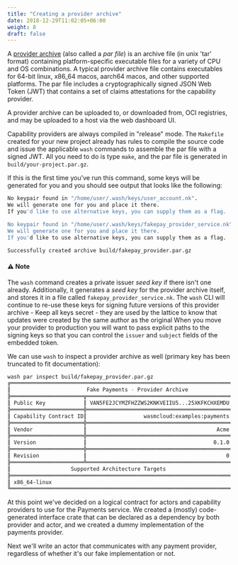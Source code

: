```yaml
---
title: "Creating a provider archive"
date: 2018-12-29T11:02:05+06:00
weight: 8
draft: false
---
```


A [provider archive](/docs/reference/host-runtime/provider-archive) (also called a _par file_) is an archive file (in unix 'tar' format) containing platform-specific executable files for a variety of CPU and OS combinations. A typical provider archive file contains executables for 64-bit linux, x86_64 macos, aarch64 macos, and other supported platforms. The par file includes a cryptographically signed JSON Web Token (JWT) that contains a set of claims attestations for the capability provider.

A provider archive can be uploaded to, or downloaded from, OCI registries, and may be uploaded to a host via the web dashboard UI.

Capability providers are always compiled in "release" mode. The `Makefile` created for your new project already has rules to compile the source code and issue the applicable `wash` commands to assemble the par file with a signed JWT. All you need to do is type `make`, and the par file is generated in `build/your-project.par.gz`.

If this is the first time you've run this command, some keys will be generated for you and you should see output that looks like the following:

```sh
No keypair found in "/home/user/.wash/keys/user_account.nk".
We will generate one for you and place it there.
If you'd like to use alternative keys, you can supply them as a flag.

No keypair found in "/home/user/.wash/keys/fakepay_provider_service.nk".
We will generate one for you and place it there.
If you'd like to use alternative keys, you can supply them as a flag.

Successfully created archive build/fakepay_provider.par.gz
```

#### ⚠️ Note

The `wash` command creates a private issuer _seed key_ if there isn't one already. Additionally, it generates a _seed key_ for the provider archive itself, and stores it in a file called `fakepay_provider_service.nk`. The `wash` CLI will continue to re-use these keys for signing future versions of this provider archive - Keep all keys secret - they are used by the lattice to know that updates were created by the same author as the original When you move your provider to production you will want to pass explicit paths to the signing keys so that you can control the `issuer` and `subject` fields of the embedded token.

We can use `wash` to inspect a provider archive as well (primary key has been truncated to fit documentation):

```sh
wash par inspect build/fakepay_provider.par.gz
╔══════════════════════════════════════════════════════════════════════╗
║                        Fake Payments - Provider Archive              ║
╠═══════════════════════╦══════════════════════════════════════════════╣
║ Public Key            ║ VAN5FE2JCYMZFHZZWS2KNKVEIIU5...25XKFKCHXEMDU ║
╠═══════════════════════╬══════════════════════════════════════════════╣
║ Capability Contract ID║                  wasmcloud:examples:payments ║
╠═══════════════════════╬══════════════════════════════════════════════╣
║ Vendor                ║                                         Acme ║
╠═══════════════════════╬══════════════════════════════════════════════╣
║ Version               ║                                        0.1.0 ║
╠═══════════════════════╬══════════════════════════════════════════════╣
║ Revision              ║                                            0 ║
╠═══════════════════════╩══════════════════════════════════════════════╣
║                   Supported Architecture Targets                     ║
╠══════════════════════════════════════════════════════════════════════╣
║ x86_64-linux                                                         ║
╚══════════════════════════════════════════════════════════════════════╝
```

At this point we've decided on a logical contract for actors and capability providers to use for the Payments service. We created a (mostly) code-generated interface crate that can be declared as a dependency by both provider and actor, and we created a dummy implementation of the payments provider.

Next we'll write an actor that communicates with any payment provider, regardless of whether it's our fake implementation or not.
